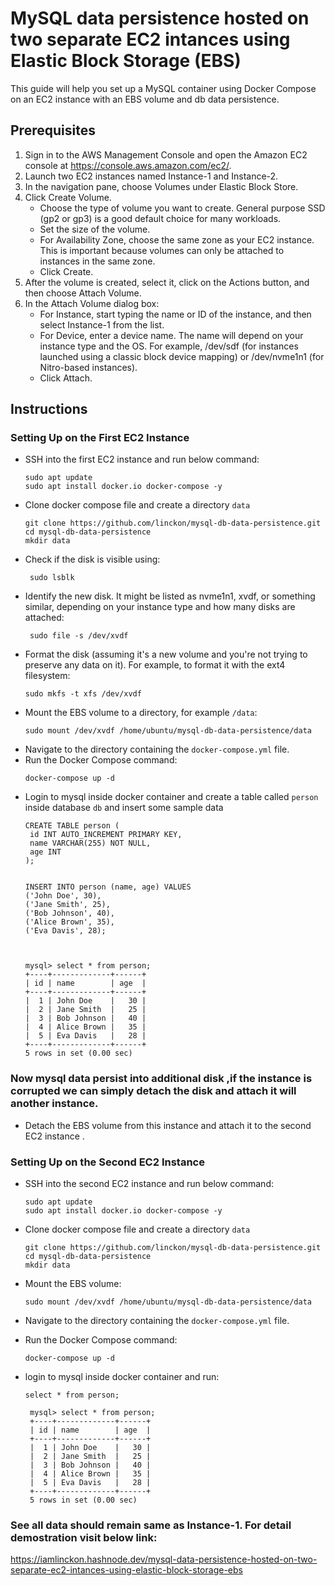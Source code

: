
# MySQL data persistence hosted on two separate EC2 intances using Elastic Block Storage (EBS)

This guide will help you set up a MySQL container using Docker Compose on an EC2 instance with an EBS volume and db data persistence.

## Prerequisites

1. Sign in to the AWS Management Console and open the Amazon EC2 console at https://console.aws.amazon.com/ec2/.
2. Launch two EC2 instances named Instance-1 and Instance-2.
3. In the navigation pane, choose Volumes under Elastic Block Store.
4. Click Create Volume.
   - Choose the type of volume you want to create. General purpose SSD (gp2 or gp3) is a good default choice for many workloads.
   - Set the size of the volume.
   - For Availability Zone, choose the same zone as your EC2 instance. This is important because volumes can only be attached to instances in the same zone.
   - Click Create.
5. After the volume is created, select it, click on the Actions button, and then choose Attach Volume.
6. In the Attach Volume dialog box:
   - For Instance, start typing the name or ID of the instance, and then select Instance-1 from the list.
   - For Device, enter a device name. The name will depend on your instance type and the OS. For example, /dev/sdf (for instances launched using a classic block device mapping) or /dev/nvme1n1 (for Nitro-based instances).
   - Click Attach.

## Instructions

### Setting Up on the First EC2 Instance

- SSH into the first EC2 instance and run below command:
   ```
   sudo apt update
   sudo apt install docker.io docker-compose -y
   ```
- Clone docker compose file and create a directory `data`
   ```
   git clone https://github.com/linckon/mysql-db-data-persistence.git
   cd mysql-db-data-persistence
   mkdir data
   ```
- Check if the disk is visible using:
   ```
    sudo lsblk
   ```
- Identify the new disk. It might be listed as nvme1n1, xvdf, or something similar, depending on your instance type and how many disks are attached:
  ```
   sudo file -s /dev/xvdf
  ```
- Format the disk (assuming it's a new volume and you're not trying to preserve any data on it). For example, to format it with the ext4 filesystem:
   ```
   sudo mkfs -t xfs /dev/xvdf
   ```
- Mount the EBS volume to a directory, for example `/data`:
   ```
   sudo mount /dev/xvdf /home/ubuntu/mysql-db-data-persistence/data
   ```
- Navigate to the directory containing the `docker-compose.yml` file.
- Run the Docker Compose command:
   ```
   docker-compose up -d
   ```
- Login to mysql inside docker container and create a table called `person` inside database `db` and insert some sample data
   ```
   CREATE TABLE person (
    id INT AUTO_INCREMENT PRIMARY KEY,
    name VARCHAR(255) NOT NULL,
    age INT
   );


   INSERT INTO person (name, age) VALUES
   ('John Doe', 30),
   ('Jane Smith', 25),
   ('Bob Johnson', 40),
   ('Alice Brown', 35),
   ('Eva Davis', 28);



   mysql> select * from person;
   +----+-------------+------+
   | id | name        | age  |
   +----+-------------+------+
   |  1 | John Doe    |   30 |
   |  2 | Jane Smith  |   25 |
   |  3 | Bob Johnson |   40 |
   |  4 | Alice Brown |   35 |
   |  5 | Eva Davis   |   28 |
   +----+-------------+------+
   5 rows in set (0.00 sec)
   ```

### Now mysql data persist into additional disk ,if the instance is corrupted we can simply detach the disk and attach it will another instance.

- Detach the EBS volume from this instance and attach it to the second EC2 instance .

### Setting Up on the Second EC2 Instance

- SSH into the second EC2 instance and run below command:
   ```
   sudo apt update
   sudo apt install docker.io docker-compose -y
   ```
- Clone docker compose file and create a directory `data`
   ```
   git clone https://github.com/linckon/mysql-db-data-persistence.git
   cd mysql-db-data-persistence
   mkdir data
   ```
- Mount the EBS volume:
   ```
   sudo mount /dev/xvdf /home/ubuntu/mysql-db-data-persistence/data
   ```

- Navigate to the directory containing the `docker-compose.yml` file.
- Run the Docker Compose command:
   ```
   docker-compose up -d
   ```
- login to mysql inside docker container and run:
  ```
  select * from person;

   mysql> select * from person;
   +----+-------------+------+
   | id | name        | age  |
   +----+-------------+------+
   |  1 | John Doe    |   30 |
   |  2 | Jane Smith  |   25 |
   |  3 | Bob Johnson |   40 |
   |  4 | Alice Brown |   35 |
   |  5 | Eva Davis   |   28 |
   +----+-------------+------+
   5 rows in set (0.00 sec)
  ```
### See all data should remain same as Instance-1. For detail demostration visit below link:
https://iamlinckon.hashnode.dev/mysql-data-persistence-hosted-on-two-separate-ec2-intances-using-elastic-block-storage-ebs


